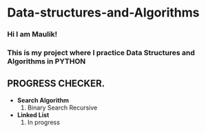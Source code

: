 # Data-structures-and-Algorithms

### Hi I am Maulik!

### This is my project where I practice Data Structures and Algorithms in PYTHON

## PROGRESS CHECKER.

<p>
<ul>
    <li>
    <b>Search Algorithm</b>
        <ol>
            <li>Binary Search Recursive</li>
        </ol>
    </li>
    <li>
    <b>Linked List</b>
        <ol>
            <li>In progress</li>
        </ol>
    </li>
</ul>
</p>
